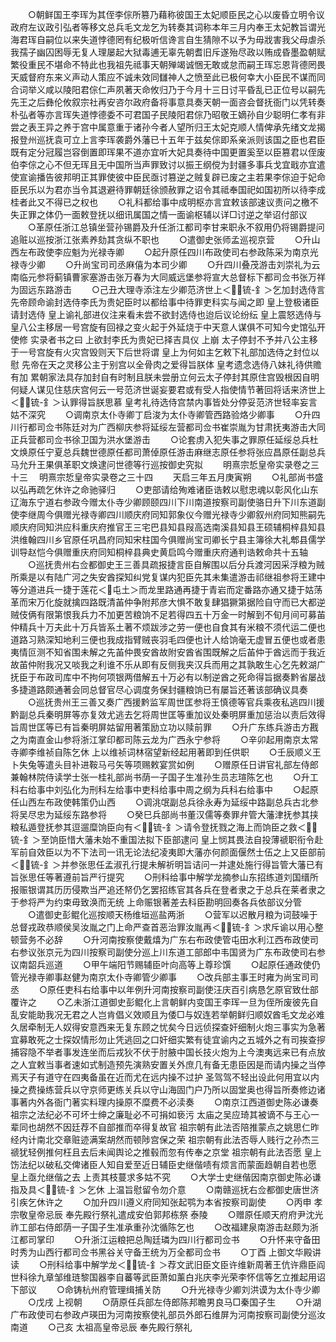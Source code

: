 <!-- { "loadSidebar": true } -->
　　○朝鲜国王李珲为其侄李倧所篡乃藉称彼国王太妃顺臣民之心以废昏立明令议政府左议政引弘者等移文总兵毛文龙乞为转奏其词称本年三月内奉王太妃教旨谓光海君珲自嗣位以来失道悖德罔有纪极听信谗言自生猜隙不以予为毋戕害我父母虐杀我孺子幽囚困辱无复人理屡起大狱毒逋无辜先朝耆旧斥遂殆尽政以贿成昏墨盈朝赋繁役重民不堪命不特此也我祖先祗事天朝殚竭诚悃无敢或怠而嗣王珲忘恩背德罔畏天威督府东来义声动人策应不诚未效同讎神人之愤至此已极何幸大小臣民不谋而同合词举义咸以陵阳君倧仁声夙著天命攸归乃于今月十三日讨平昏乱已正位号以嗣先先王之后彝伦攸叙宗社再安咨尔政府备将事意具奏天朝一面咨会督抚衙门以凭转奏朴弘者等亦言珲失道悖德委不可君国子民陵阳君倧乃昭敬王嫡孙自少聪明仁孝有非尝之表王异之养于宫中属意重于诸孙今者人望所归王太妃克顺人情俾承先绪文龙揭报登州巡抚袁可立上言李珲袭爵外藩已十五年于兹矣倧即系亲派则该国之臣也君臣既有定分冠履岂容倒置即珲果不道亦宜听大妃具奏待中国更置奚至以臣篡君以侄废伯李倧之心不但无珲且无中国所当声罪致讨以振王纲傥为封疆多事兵戈宜戢亦宜遣使宣谕播告彼邦明正其罪使彼中臣民亟讨篡逆之贼复辟已废之主若果李倧迫于妃命臣民乐以为君亦当令其退避待罪朝廷徐颁赦罪之诏令其祗奉国祀如国初所以待李成桂者此又不得已之权也
　　○礼科都给事中成明枢亦言宜敕该部速议责问之檄不失正罪之体仍一面敕登抚以细讯属国之情一面谕枢辅以详□讨逆之举诏付部议
　　○革原任浙江总镇坐营孙锡爵及升任浙江都司李甘来职永不叙用仍将锡爵提问追赃以巡按浙江张素养劾其贪纵不职也
　　○遣御史张师孟巡视京营
　　○升山西左布政使李应魁为光禄寺卿
　　○起升原任四川布政使司右参政陈采为南京光禄寺少卿
　　○升尚宝司司丞麻僖为本司少卿
　　○升四川叠茂游击刘崇礼为云南临元参将蓟镇曹家塞游击张万春为大同威远堡参将宣大总督标下都司佥书张万祥为固远东路游击
　　○己丑大理寺添注左少卿范济世上＜锍-釒＞乞加封选侍言  先帝顾命谕封选侍李氏为贵妃臣时以都给事中待罪吏科实与闻之即  皇上登极诸臣请封选侍  皇上谕礼部进仪注来看未尝不欲封选侍也迨后议论纷纭  皇上震怒选侍与皇八公主移居一号宫旋有回禄之变火起于外延烧于中天意人谋俱不可知今史馆弘开使修  实录者书之曰  上欲封李氏为贵妃已择吉具仪  上崩  太子停封不予并八公主移于一号宫旋有火灾宫毁则天下后世将谓  皇上为何如主乞敕下礼部加选侍之封位以慰  先帝在天之灵移公主于别宫以全骨肉之爱得旨朕体  皇考遗念选侍八妹礼待供赡有加  累朝家法具存加封自有时制且朕未尝册立何云太子停封其原住宫毁根因自明何疑人谋见住慈庆宫何云一号范济世诞妄要君或有受人指使情节著回将话来济世上＜锍-釒＞认罪得旨朕思慕  皇考礼待选侍宫禁内事皆处分停妥范济世轻率妄言姑不深究
　　○调南京太仆寺卿丁启浚为太仆寺卿管西路验烙少卿事
　　○升四川行都司佥书陈廷对为广西柳庆参将延绥左营都司佥书崔崇胤为甘肃抚夷游击大同正兵营都司佥书徐卫国为洪水堡游击
　　○论套虏入犯失事之罪原任延绥总兵杜文焕原任宁夏总兵魏世德原任都司萧倬原任游击麻继志原任参将张应昌原任副总兵马允升王果俱革职文焕逮问世德等行巡按御史究拟
　　明熹宗悊皇帝实录卷之三十三
　明熹宗悊皇帝实录卷之三十四
　　天启三年五月庚寅朔
　　○礼部尚书盛以弘再疏乞休许之命驰驿归
　　○吏部请给殉难诸臣诰敕以慰忠魂以彰风化山东辽海东宁道右参政今赠太仆寺少卿顾颐四川下川南道按察司副使骆日升下川东道副使李继周今俱赠光禄寺卿四川顺庆府同知郭象仪今赠光禄寺少卿叙州府同知熊嗣先顺庆府同知洪应科重庆府推官王三宅巴县知县叚高选南溪县知县王硕辅桐梓县知县洪维翰四川乡官原任巩昌府同知宋柱国今俱赠尚宝司卿长宁县主簿徐大礼郫县儒学训导赵恺今俱赠重庆府同知桐梓县典史黄启鸣今赠重庆府通判诰敕命共十五轴
　　○巡抚贵州右佥都御史王三善具疏报捷言臣自解围以后分兵渡河因采浮粮为贼所乘是以有陆广河之失安酋探知纠党复谋内犯臣先其未集遣游击祁继祖参将王建中等分道进兵一捷于莲花＜屯土＞而龙里路通再捷于青岩而定番路亦通又捷于姑荡革而宋万化旋就擒四路既清苖仲争附邦彦大惧不敢复肆猖獗第据险自守而已大都逆贼伎俩有限第恨我兵力不加更苦粮饷不足若得四五十万金一时解到不旬月间可募苖仲精兵十万夫此十万兵皆系土著不烦跋涉之劳一便也自食其有米粮不须代运二便也道路习熟深知地利三便也我成指臂贼丧羽毛四便也计人给饷毫无虚冒五便也或者患夷情叵测不知省围未解之先苖仲畏安酋故附安酋省围既解之后苖仲于酋远而于我近故苖仲附我况又啖我之利谁不乐从即有反侧我夹汉兵而用之其孰敢生心乞先敕湖广抚臣于布政司库中不拘何项银两借解五十万必有以制逆酋之死命得旨据奏黔省屡战多捷道路颇通著会同总督官尽心调度务保封疆粮饷已有屡旨还著该部确议具奏
　　○巡抚贵州王三善又奏广西援黔监军周世匡参将王慎德等官兵乘夜私逃四川援黔副总兵秦明屏等亦复效尤逃去乞将周世匡等重加议处秦明屏重加惩治以责后效得旨周世匡等已有旨秦明屏姑留用著策励立功以赎前罪
　　○升广东练兵游击方戡之为南直金山参将浙江掌印都司陈云龙为广西永宁参将
　　○辛卯起用南京太常寺卿李维祯自陈乞休  上以维祯词林宿望新经起用著即到任供职
　　○壬辰顺义王卜失兔等遣头目补进鞍马弓矢等项赐敕宴赏如例
　　○赠原任日讲官礼部左侍郎兼翰林院侍读学士张一桂礼部尚书荫一子国子生准孙生员志瑄陈乞也
　　○升工科右给事中刘弘化为刑科左给事中吏科给事中周之纲为兵科右给事中
　　○起原任山西左布政使韩策仍山西
　　○调洮氓副总兵徐永寿为延绥中路副总兵古北参将吴尽忠为延绥东路参将
　　○癸巳兵部尚书董汉儒等奏罪弁管大藩津抚参其挟粮私遁登抚参其逗遛糜饷臣向有＜锍-釒＞请令登抚戮之海上而饷臣之救＜锍-釒＞至饷臣惜大藩未始不重国法拟下臣部逮问  皇上悯其畏法自投薄禠职衔令赴军前自效臣以为不下法司一讯无论法纪凌夷即大藩亦何颜面偃然士伍之上又臣部前＜锍-釒＞并参张思任孟淑孔行提未解祈明旨诘问一并逮处施行得旨管大藩已有旨张思任等著遵前旨严行提究
　　○刑科给事中解学龙摘参山东招练道刘国缙所报赈银谓其历历侵欺当严追还帑仍乞罢招练官其各兵在登者隶之于总兵在莱者隶之于参将严为约束毋致涣而无统  上命赈银著差去科臣勘明回奏各兵依部议分管
　　○遣御史彭鲲化巡按顺天杨维垣巡盐两浙
　　○营军以迟散月粮为词鼓噪于总督戎政恭顺侯吴汝胤之门上命严查首恶治罪汝胤再＜锍-釒＞求斥谕以用心整顿营务不必辞
　　○升河南按察使戴熺为广东右布政使管屯田水利江西布政使司右参议张京元为四川按察司副使分巡上川东道工部郎中韦国贤为广东布政使司右参议南韶兵巡道
　　○甲午端阳节赐辅臣叶向高等上尊珍馔
　　○起原任通政使仍管光禄寺卿事赵健为南京太仆寺卿管少卿事
　　○改兵部主事王时雍为尚宝司司丞
　　○原任吏科右给事中以年例升河南按察司副使汪庆百引病恳乞原官致仕部覆许之
　　○乙未浙江道御史彭鲲化上言朝鲜内变国王李珲一旦为侄所废彼先自乱安能助我况无君之人岂肯倡义效顺且为倭□与奴连若举朝鲜归顺奴酋毛文龙必难久居牵制无人奴得安意西来无复东顾之忧矣今日远侦探查奸细制火炮三事实为急著宜募敢死之士探奴情形勿止凭逃回之口奸细实繁有徒宜谕内之五城外之有司挨查摉捕容隐不举者事发连坐而后戎狄不伏于肘腋中国长技火炮为上今澳夷远来已有点放之人宜敕当事者速如式制造预先演熟安置关外庶几有备无患臣因是而请内操之当停焉天子有道守在四夷备虽在近而尤在远内操不过护  圣驾驾不轻出设此何用宜以内操之费操练营兵以守京师更练关兵以守山海固门户乃所以固堂奥也得旨所奏修边诸事著内外各衙门著实料理内操原不糜费不必渎奏
　　○南京江西道御史陈必谦奏  祖宗之法纪必不可坏士绅之廉耻必不可捐如亵污  太庙之吴应琦其被谪不与王心一辈同也胡然不因廷荐不自部推而卒得复故官  祖宗朝有此法否陪推蒙点之姚思仁昨经内计南北交章赃迹满案胡然而顿陟宫保之荣  祖宗朝有此法否辱人贱行之孙杰三禠犹轻例推何枉且去后未闻舆论之推毂而忽有传奉之京堂  祖宗朝有此法否愿  皇上饬法纪以破私交俾诸臣人知自爱至近日辅臣史继偕啧有烦言而蒙面趋朝自若也愿  皇上亟允继偕之去  上责其枝蔓求多姑不究
　　○大学士史继偕因南京御史陈必谦指及具＜锍-釒＞乞休  上温旨慰留令勿介意
　　○南赣巡抚右佥都御史唐世济引疾乞休许之
　　○加升四川遵义府同知张起鹗为本省按察司副使
　　○丙申  孝宗敬皇帝忌辰  奉先殿行祭礼遣成安伯郭邦栋祭  泰陵
　　○赠原任顺天府府尹沈光祚工部右侍郎荫一子国子生准承重孙沈循陈乞也
　　○改福建泉南游击赵颇为浙江都司掌印
　　○升浙江运粮把总陶廷璘为四川行都司佥书
　　○升怀来守备田时秀为山西行都司佥书黑谷关守备王统为万全都司佥书
　　○丁酉  上御文华殿讲读
　　○刑科给事中解学龙＜锍-釒＞荐文武旧臣文臣许维新周著王伉许鼎臣阎世科徐九章邹维琏黎国器李自蕃等武臣萧如薰白兆庆李光荣李怀信等乞立推起用诏下部议
　　○命铸杭州府管理缉捕关防
　　○升光禄寺少卿刘洪谟为太仆寺少卿
　　○戊戌  上视朝
　　○荫原任兵部左侍郎陈邦瞻男良马□秦国子生
　　○升湖广布政使司右参政卢瑛田为河南按察使礼部员外郎石维屏为河南按察司副使分巡汝南道
　　○己亥  太祖高皇帝忌辰  奉先殿行祭礼
